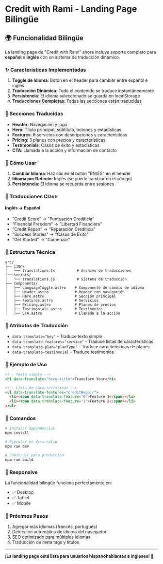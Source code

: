 # Credit with Rami - Landing Page Bilingüe

## 🌍 Funcionalidad Bilingüe

La landing page de "Credit with Rami" ahora incluye soporte completo para **español** e **inglés** con un sistema de traducción dinámico.

### ✨ Características Implementadas

1. **Toggle de Idioma**: Botón en el header para cambiar entre español e inglés
2. **Traducción Dinámica**: Todo el contenido se traduce instantáneamente
3. **Persistencia**: El idioma seleccionado se guarda en localStorage
4. **Traducciones Completas**: Todas las secciones están traducidas

### 🎯 Secciones Traducidas

- **Header**: Navegación y logo
- **Hero**: Título principal, subtítulo, botones y estadísticas
- **Features**: 6 servicios con descripciones y características
- **Pricing**: 3 planes con precios y características
- **Testimonials**: Casos de éxito y estadísticas
- **CTA**: Llamada a la acción y información de contacto

### 🚀 Cómo Usar

1. **Cambiar Idioma**: Haz clic en el botón "EN/ES" en el header
2. **Idioma por Defecto**: Inglés (se puede cambiar en el código)
3. **Persistencia**: El idioma se recuerda entre sesiones

### 📝 Traducciones Clave

#### Inglés → Español
- "Credit Score" → "Puntuación Crediticia"
- "Financial Freedom" → "Libertad Financiera"
- "Credit Repair" → "Reparación Crediticia"
- "Success Stories" → "Casos de Éxito"
- "Get Started" → "Comenzar"

### 🔧 Estructura Técnica

```
src/
├── i18n/
│   └── translations.ts          # Archivo de traducciones
├── scripts/
│   └── translations.js          # Sistema de traducción
├── components/
│   ├── LanguageToggle.astro    # Componente de cambio de idioma
│   ├── Header.astro            # Header con navegación
│   ├── Hero.astro              # Sección principal
│   ├── Features.astro          # Servicios
│   ├── Pricing.astro           # Planes de precios
│   ├── Testimonials.astro      # Testimonios
│   └── CTA.astro               # Llamada a la acción
```

### 🎨 Atributos de Traducción

- `data-translate="key"` - Traduce texto simple
- `data-translate-features="service"` - Traduce listas de características
- `data-translate-plan="planType"` - Traduce características de planes
- `data-translate-testimonial` - Traduce testimonios

### 🌟 Ejemplo de Uso

```html
<!-- Texto simple -->
<h1 data-translate="hero.title">Transform Your</h1>

<!-- Lista de características -->
<ul data-translate-features="creditRepair">
  <li><span data-translate-feature="0">Feature 1</span></li>
  <li><span data-translate-feature="1">Feature 2</span></li>
</ul>
```

### 🚀 Comandos

```bash
# Instalar dependencias
npm install

# Ejecutar en desarrollo
npm run dev

# Construir para producción
npm run build
```

### 📱 Responsive

La funcionalidad bilingüe funciona perfectamente en:
- ✅ Desktop
- ✅ Tablet
- ✅ Mobile

### 🎯 Próximos Pasos

1. Agregar más idiomas (francés, portugués)
2. Detección automática de idioma del navegador
3. SEO optimizado para múltiples idiomas
4. Traducción de meta tags y títulos

---

**¡La landing page está lista para usuarios hispanohablantes e ingleses!** 🎉

